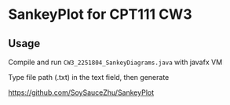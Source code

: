 # SankeyPlot for CPT111 CW3
## Usage
Compile and run `CW3_2251804_SankeyDiagrams.java` with javafx VM

Type file path (.txt) in the text field, then generate

https://github.com/SoySauceZhu/SankeyPlot
